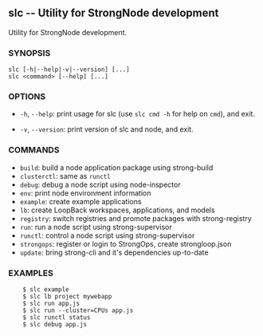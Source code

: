 ## slc -- Utility for StrongNode development

Utility for StrongNode development.

### SYNOPSIS

    slc [-h|--help|-v|--version] [...]
    slc <command> [--help] [...]

### OPTIONS

* `-h`, `--help`:
  print usage for slc (use `slc cmd -h` for help on `cmd`), and exit.

* `-v`, `--version`:
  print version of slc and node, and exit.

### COMMANDS

* `build`: build a node application package using strong-build
* `clusterctl`: same as `runctl`
* `debug`: debug a node script using node-inspector
* `env`: print node environment information
* `example`: create example applications
* `lb`: create LoopBack workspaces, applications, and models
* `registry`: switch registries and promote packages with strong-registry
* `run`: run a node script using strong-supervisor
* `runctl`: control a node script using strong-supervisor
* `strongops`: register or login to StrongOps, create strongloop.json
* `update`: bring strong-cli and it's dependencies up-to-date

### EXAMPLES

        $ slc example
        $ slc lb project mywebapp
        $ slc run app.js
        $ slc run --cluster=CPUs app.js
        $ slc runctl status
        $ slc debug app.js
